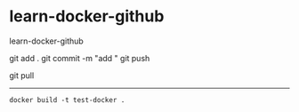 # learn-docker-github
learn-docker-github


git add .
git commit -m "add " 
git push

git pull

---

```
docker build -t test-docker .
```
